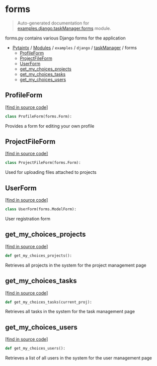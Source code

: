 # forms

> Auto-generated documentation for [examples.django.taskManager.forms](../../../../examples/django.nV/taskManager/forms.py) module.

forms.py contains various Django forms for the application

- [Pytaintx](../../../README.md#pytaintx-index) / [Modules](../../../README.md#pytaintx-modules) / `examples` / `django` / [taskManager](index.md#taskmanager) / forms
    - [ProfileForm](#profileform)
    - [ProjectFileForm](#projectfileform)
    - [UserForm](#userform)
    - [get_my_choices_projects](#get_my_choices_projects)
    - [get_my_choices_tasks](#get_my_choices_tasks)
    - [get_my_choices_users](#get_my_choices_users)

## ProfileForm

[[find in source code]](../../../../examples/django.nV/taskManager/forms.py#L84)

```python
class ProfileForm(forms.Form):
```

Provides a form for editing your own profile

## ProjectFileForm

[[find in source code]](../../../../examples/django.nV/taskManager/forms.py#L78)

```python
class ProjectFileForm(forms.Form):
```

Used for uploading files attached to projects

## UserForm

[[find in source code]](../../../../examples/django.nV/taskManager/forms.py#L71)

```python
class UserForm(forms.ModelForm):
```

User registration form

## get_my_choices_projects

[[find in source code]](../../../../examples/django.nV/taskManager/forms.py#L55)

```python
def get_my_choices_projects():
```

 Retrieves all projects in the system
for the project management page

## get_my_choices_tasks

[[find in source code]](../../../../examples/django.nV/taskManager/forms.py#L36)

```python
def get_my_choices_tasks(current_proj):
```

 Retrieves all tasks in the system
for the task management page

## get_my_choices_users

[[find in source code]](../../../../examples/django.nV/taskManager/forms.py#L22)

```python
def get_my_choices_users():
```

 Retrieves a list of all users in the system
for the user management page
